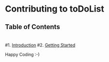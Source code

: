 # Contributing to toDoList
 ## Table of Contents
 #
 #1. [Introduction](#introduction)
 #2. [Getting Started](#getting-started)

Happy Coding :-)

